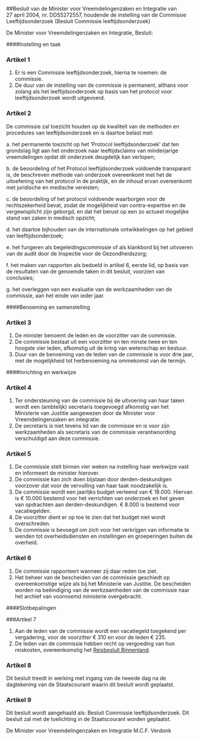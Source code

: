 <meta http-equiv='Content-Type' content='text/html; charset=utf-8' />

##Besluit van de Minister voor Vreemdelingenzaken en Integratie van 27 april 2004, nr. DDS5272557, houdende de instelling van de Commissie Leeftijdsonderzoek (Besluit Commissie leeftijdsonderzoek)

De Minister voor Vreemdelingenzaken en Integratie,  Besluit:     

####Instelling en taak

### Artikel  1  

1.  Er is een Commissie leeftijdsonderzoek, hierna te noemen: de commissie.   
2.  De duur van de instelling van de commissie is permanent, althans voor zolang als het leeftijdsonderzoek op basis van het protocol voor leeftijdsonderzoek wordt uitgevoerd.  

### Artikel  2  

De commissie zal toezicht houden op de kwaliteit van de methoden en procedures van leeftijdsonderzoek en is daartoe belast met: 

a. het permanente toezicht op het ‘Protocol leeftijdsonderzoek’ dat ten grondslag ligt aan het onderzoek naar leeftijdsclaims van minderjarige vreemdelingen opdat dit onderzoek deugdelijk kan verlopen;  

b. de beoordeling of het Protocol leeftijdsonderzoek voldoende transparant is, de beschreven methode van onderzoek overeenkomt met het de uitoefening van het protocol in de praktijk, en de inhoud ervan overeenkomt met juridische en medische vereisten;  

c. de beoordeling of het protocol voldoende waarborgen voor de rechtszekerheid bevat, zodat de mogelijkheid van contra-expertise en de vergewisplicht zijn geborgd, en dat het berust op een zo actueel mogelijke stand van zaken in medisch opzicht;  

d. het daartoe bijhouden van de internationale ontwikkelingen op het gebied van leeftijdsonderzoek;  

e. het fungeren als begeleidingscommissie of als klankbord bij het uitvoeren van de audit door de Inspectie voor de Gezondheidszorg;  

f. het maken van rapporten als bedoeld in artikel 6, eerste lid, op basis van de resultaten van de genoemde taken in dit besluit, voorzien van conclusies;  

g. het overleggen van een evaluatie van de werkzaamheden van de commissie, aan het einde van ieder jaar.   

####Benoeming en samenstelling

### Artikel  3  

1.  De minister benoemt de leden en de voorzitter van de commissie.   
2.  De commissie bestaat uit een voorzitter en ten minste twee en ten hoogste vier leden, afkomstig uit de kring van wetenschap en bestuur.   
3.  Duur van de benoeming van de leden van de commissie is voor drie jaar, met de mogelijkheid tot herbenoeming na ommekomst van de termijn.  

####Inrichting en werkwijze

### Artikel  4  

1.  Ter ondersteuning van de commissie bij de uitvoering van haar taken wordt een (ambtelijk) secretaris toegevoegd afkomstig van het Ministerie van Justitie aangewezen door de Minister voor Vreemdelingenzaken en integratie.   
2.  De secretaris is niet tevens lid van de commissie en is voor zijn werkzaamheden als secretaris van de commissie verantwoording verschuldigd aan deze commissie.  

### Artikel  5  

1.  De commissie stelt binnen vier weken na instelling haar werkwijze vast en informeert de minister hierover.   
2.  De commissie kan zich doen bijstaan door derden-deskundigen voorzover dat voor de vervulling van haar taak noodzakelijk is.   
3.  De commissie wordt een jaarlijks budget verleend van € 18.000. Hiervan is € 10.000 bestemd voor het verrichten van onderzoek en het geven van opdrachten aan derden-deskundigen. € 8.000 is bestemd voor vacatiegelden.   
4.  De voorzitter dient er op toe te zien dat het budget niet wordt overschreden.   
5.  De commissie is bevoegd om zich voor het verkrijgen van informatie te wenden tot overheidsdiensten en instellingen en groeperingen buiten de overheid.  

### Artikel  6  

1.  De commissie rapporteert wanneer zij daar reden toe ziet.   
2.  Het beheer van de bescheiden van de commissie geschiedt op overeenkomstige wijze als bij het Ministerie van Justitie. De bescheiden worden na beëindiging van de werkzaamheden van de commissie naar het archief van voornoemd ministerie overgebracht.  

####Slotbepalingen

###Artikel 7 

1. Aan de leden van de commissie wordt een vacatiegeld toegekend per vergadering, voor de voorzitter € 310 en voor de leden € 235.
2. De leden van de commissie hebben recht op vergoeding van hun reiskosten, overeenkomstig het [Reisbesluit Binnenland](../../../../../AMvB/reisbesluit/binnenland/BWBR0005889/README.md).

### Artikel  8  

Dit besluit treedt in werking met ingang van de tweede dag na de dagtekening van de Staatscourant waarin dit besluit wordt geplaatst. 

### Artikel  9  

Dit besluit wordt aangehaald als: Besluit Commissie leeftijdsonderzoek. 
Dit besluit zal met de toelichting in de Staatscourant worden geplaatst.   

De 
Minister voor Vreemdelingenzaken en Integratie 
M.C.F. Verdonk      
